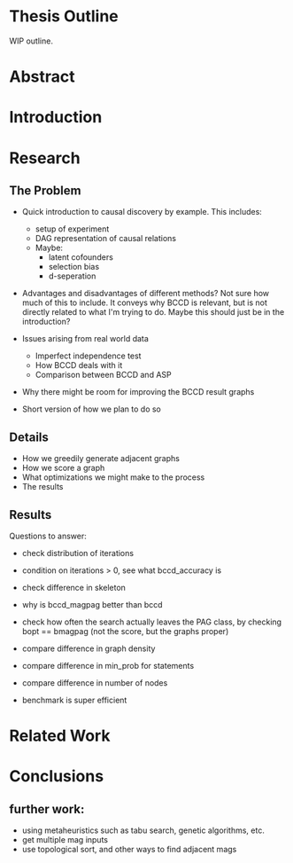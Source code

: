 # Thesis Outline
WIP outline.

# Abstract

# Introduction

# Research

## The Problem

  * Quick introduction to causal discovery by example. This includes:
    * setup of experiment
    * DAG representation of causal relations
    * Maybe:
      * latent cofounders
      * selection bias
      * d-seperation
  * Advantages and disadvantages of different methods? Not sure how much
    of this to include. It conveys why BCCD is relevant, but is not
    directly related to what I'm trying to do. Maybe this should just be
    in the introduction?
  * Issues arising from real world data
    * Imperfect independence test
    * How BCCD deals with it
    * Comparison between BCCD and ASP

  * Why there might be room for improving the BCCD result graphs
  * Short version of how we plan to do so

## Details

  * How we greedily generate adjacent graphs
  * How we score a graph
  * What optimizations we might make to the process
  * The results

## Results

Questions to answer:

  * check distribution of iterations
  * condition on iterations > 0, see what bccd_accuracy is
  * check difference in skeleton
  * why is bccd_magpag better than bccd
  * check how often the search actually leaves the PAG class, by checking
  bopt == bmagpag (not the score, but the graphs proper)
  * compare difference in graph density
  * compare difference in min_prob for statements
  * compare difference in number of nodes

  * benchmark is super efficient

# Related Work

# Conclusions

## further work:

  * using metaheuristics such as tabu search, genetic algorithms, etc.
  * get multiple mag inputs
  * use topological sort, and other ways to find adjacent mags
